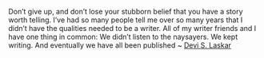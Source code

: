 Don’t give up, and don’t lose your stubborn belief that you have a story worth telling. I’ve had so many people tell me over so many years that I didn’t have the qualities needed to be a writer. All of my writer friends and I have one thing in common: We didn’t listen to the naysayers. We kept writing. And eventually we have all been published ~ [Devi S. Laskar](https://emea01.safelinks.protection.outlook.com/?url=https%3A%2F%2Flondonwriterssalon.us4.list-manage.com%2Ftrack%2Fclick%3Fu%3D8b047263967451488070a8ad0%26id%3Dfecbfe415c%26e%3Dd0baf97615&data=04%7C01%7C%7C0ed27902ee0b41ea3d9408d95e325ee5%7C84df9e7fe9f640afb435aaaaaaaaaaaa%7C1%7C0%7C637644392703347611%7CUnknown%7CTWFpbGZsb3d8eyJWIjoiMC4wLjAwMDAiLCJQIjoiV2luMzIiLCJBTiI6Ik1haWwiLCJXVCI6Mn0%3D%7C1000&sdata=kHKxqZdNdQfQ36zJHguvAhLD1HQTM0LCE%2FzPS4bGAg4%3D&reserved=0 "Protected by Outlook: https://londonwriterssalon.us4.list-manage.com/track/click?u=8b047263967451488070a8ad0&id=fecbfe415c&e=d0baf97615. Click or tap to follow the link.")